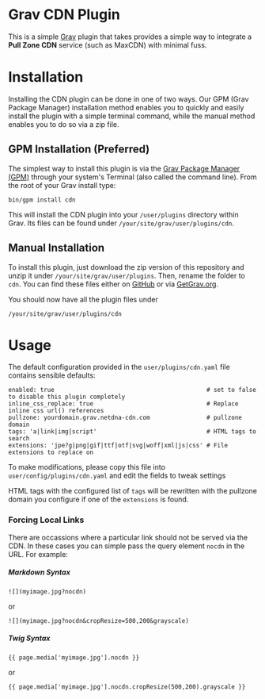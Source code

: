 # Grav CDN Plugin

This is a simple [Grav](http://github.com/getgrav/grav) plugin that takes provides a simple way to integrate a **Pull Zone CDN** service (such as MaxCDN) with minimal fuss.


# Installation

Installing the CDN plugin can be done in one of two ways. Our GPM (Grav Package Manager) installation method enables you to quickly and easily install the plugin with a simple terminal command, while the manual method enables you to do so via a zip file.

## GPM Installation (Preferred)

The simplest way to install this plugin is via the [Grav Package Manager (GPM)](http://learn.getgrav.org/advanced/grav-gpm) through your system's Terminal (also called the command line).  From the root of your Grav install type:

    bin/gpm install cdn

This will install the CDN plugin into your `/user/plugins` directory within Grav. Its files can be found under `/your/site/grav/user/plugins/cdn`.

## Manual Installation

To install this plugin, just download the zip version of this repository and unzip it under `/your/site/grav/user/plugins`. Then, rename the folder to `cdn`. You can find these files either on [GitHub](https://github.com/getgrav/grav-plugin-cdn) or via [GetGrav.org](http://getgrav.org/downloads/plugins#extras).

You should now have all the plugin files under

    /your/site/grav/user/plugins/cdn

# Usage

The default configuration provided in the `user/plugins/cdn.yaml` file contains sensible defaults:

```
enabled: true                                           # set to false to disable this plugin completely
inline_css_replace: true                                # Replace inline css url() references
pullzone: yourdomain.grav.netdna-cdn.com                # pullzone domain
tags: 'a|link|img|script'                               # HTML tags to search
extensions: 'jpe?g|png|gif|ttf|otf|svg|woff|xml|js|css' # File extensions to replace on
```

To make modifications, please copy this file into `user/config/plugins/cdn.yaml` and edit the fields to tweak settings

HTML tags with the configured list of `tags` will be rewritten with the pullzone domain you configure if one of the `extensions` is found.

### Forcing Local Links

There are occassions where a particular link should not be served via the CDN.  In these cases you can simple pass the query element `nocdn` in the URL.  For example:

##### Markdown Syntax

```
![](myimage.jpg?nocdn)
```

or

```
![](myimage.jpg?nocdn&cropResize=500,200&grayscale)
```

##### Twig Syntax

```
{{ page.media['myimage.jpg'].nocdn }}
```

or

```
{{ page.media['myimage.jpg'].nocdn.cropResize(500,200).grayscale }}
```